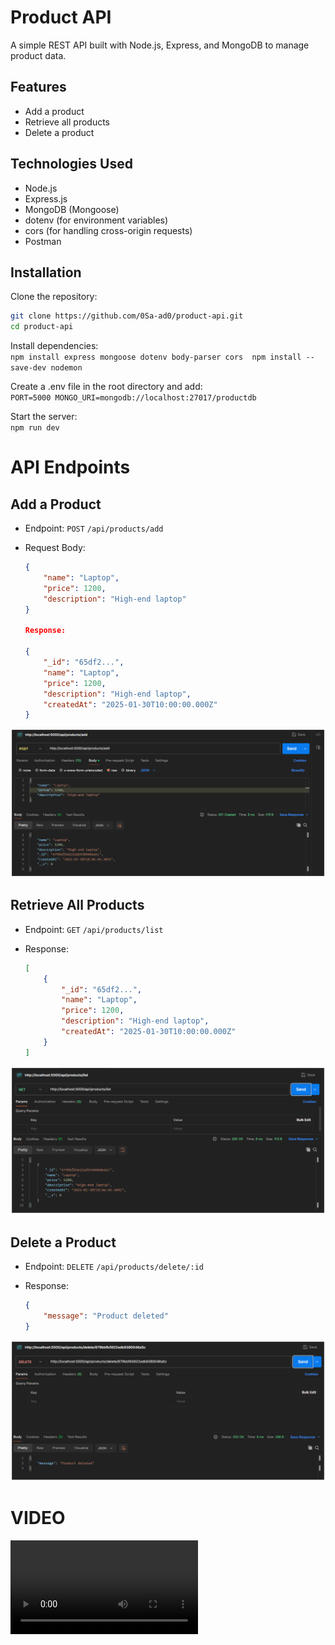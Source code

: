 # Product API

A simple REST API built with Node.js, Express, and MongoDB to manage product data.

## Features

- Add a product
- Retrieve all products
- Delete a product

## Technologies Used

- Node.js
- Express.js
- MongoDB (Mongoose)
- dotenv (for environment variables)
- cors (for handling cross-origin requests)
- Postman

## Installation

Clone the repository: 

   ```sh
   git clone https://github.com/0Sa-ad0/product-api.git
   cd product-api
   ```

Install dependencies: \
    ```
    npm install express mongoose dotenv body-parser cors 
    npm install --save-dev nodemon
    ```

Create a .env file in the root directory and add: \
    ```
    PORT=5000
    MONGO_URI=mongodb://localhost:27017/productdb
    ```

Start the server: \
    ```
    npm run dev
    ```

# API Endpoints

## Add a Product

- Endpoint: `POST` `/api/products/add`
- Request Body:

    ```json
    {
        "name": "Laptop",
        "price": 1200,
        "description": "High-end laptop"
    }

    Response:

    {
        "_id": "65df2...",
        "name": "Laptop",
        "price": 1200,
        "description": "High-end laptop",
        "createdAt": "2025-01-30T10:00:00.000Z"
    }
    ```
![](https://github.com/0Sa-ad0/product-api/blob/main/screenshot/add.png)

## Retrieve All Products

- Endpoint: `GET` `/api/products/list`
- Response:

    ```json
    [
        {
            "_id": "65df2...",
            "name": "Laptop",
            "price": 1200,
            "description": "High-end laptop",
            "createdAt": "2025-01-30T10:00:00.000Z"
        }
    ]
    ```
![](https://github.com/0Sa-ad0/product-api/blob/main/screenshot/list.png)

## Delete a Product

- Endpoint: `DELETE` `/api/products/delete/:id`
- Response:

    ```json
    {
        "message": "Product deleted"
    }
    ```
![](https://github.com/0Sa-ad0/product-api/blob/main/screenshot/delete.png)

# VIDEO
![](https://github.com/0Sa-ad0/product-api/blob/main/screenshot/video.mp4)
